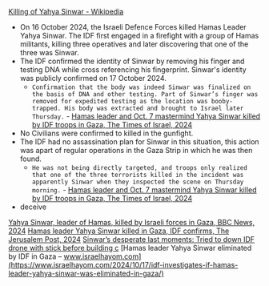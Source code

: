[Killing of Yahya Sinwar - Wikipedia](https://en.wikipedia.org/wiki/Killing_of_Yahya_Sinwar)

- On 16 October 2024, the Israeli Defence Forces killed Hamas Leader Yahya Sinwar. The IDF first engaged in a firefight with a group of Hamas militants, killing three operatives and later discovering that one of the three was Sinwar. 
- The IDF confirmed the identity of Sinwar by removing his finger and testing DNA while cross referencing his fingerprint. Sinwar's identity was publicly confirmed on 17 October 2024.
	- `Confirmation that the body was indeed Sinwar was finalized on the basis of DNA and other testing. Part of Sinwar’s finger was removed for expedited testing as the location was booby-trapped. His body was extracted and brought to Israel later Thursday.` - [Hamas leader and Oct. 7 mastermind Yahya Sinwar killed by IDF troops in Gaza, The Times of Israel, 2024](https://www.timesofisrael.com/high-likelihood-hamas-leader-oct-7-mastermind-yahya-sinwar-killed-by-troops-in-gaza/)
- No Civilians were confirmed to killed in the gunfight.
- The IDF had no assassination plan for Sinwar in this situation, this action was apart of regular operations in the Gaza Strip in which he was then found.
	- `He was not being directly targeted, and troops only realized that one of the three terrorists killed in the incident was apparently Sinwar when they inspected the scene on Thursday morning.` - [Hamas leader and Oct. 7 mastermind Yahya Sinwar killed by IDF troops in Gaza, The Times of Israel, 2024](https://www.timesofisrael.com/high-likelihood-hamas-leader-oct-7-mastermind-yahya-sinwar-killed-by-troops-in-gaza/)
- deceive 

[Yahya Sinwar, leader of Hamas, killed by Israeli forces in Gaza, BBC News, 2024](https://www.bbc.co.uk/news/articles/czj9zzgvjrno)
[Hamas leader Yahya Sinwar killed in Gaza, IDF confirms, The Jerusalem Post, 2024](https://www.jpost.com/breaking-news/article-825018)
[Sinwar’s desperate last moments: Tried to down IDF drone with stick before building c](https://www.ynetnews.com/article/hjs8oyjlje#autoplay)
[Hamas leader Yahya Sinwar eliminated by IDF in Gaza – www.israelhayom.com](https://www.israelhayom.com/2024/10/17/idf-investigates-if-hamas-leader-yahya-sinwar-was-eliminated-in-gaza/)